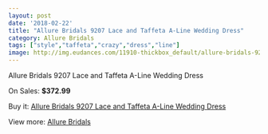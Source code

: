 ```yaml
---
layout: post
date: '2018-02-22'
title: "Allure Bridals 9207 Lace and Taffeta A-Line Wedding Dress"
category: Allure Bridals
tags: ["style","taffeta","crazy","dress","line"]
image: http://img.eudances.com/11910-thickbox_default/allure-bridals-9207-lace-and-taffeta-a-line-wedding-dress.jpg
---
```

Allure Bridals 9207 Lace and Taffeta A-Line Wedding Dress

On Sales: **$372.99**
<a href="https://www.eudances.com/en/allure-bridals/3735-allure-bridals-9207-lace-and-taffeta-a-line-wedding-dress.html"><amp-img layout="responsive" width="600" height="600" src="//img.eudances.com/11910-thickbox_default/allure-bridals-9207-lace-and-taffeta-a-line-wedding-dress.jpg" alt="Allure Bridals 9207 Lace and Taffeta A-Line Wedding Dress 0" /></a>
<a href="https://www.eudances.com/en/allure-bridals/3735-allure-bridals-9207-lace-and-taffeta-a-line-wedding-dress.html"><amp-img layout="responsive" width="600" height="600" src="//img.eudances.com/11914-thickbox_default/allure-bridals-9207-lace-and-taffeta-a-line-wedding-dress.jpg" alt="Allure Bridals 9207 Lace and Taffeta A-Line Wedding Dress 1" /></a>
<a href="https://www.eudances.com/en/allure-bridals/3735-allure-bridals-9207-lace-and-taffeta-a-line-wedding-dress.html"><amp-img layout="responsive" width="600" height="600" src="//img.eudances.com/11913-thickbox_default/allure-bridals-9207-lace-and-taffeta-a-line-wedding-dress.jpg" alt="Allure Bridals 9207 Lace and Taffeta A-Line Wedding Dress 2" /></a>
<a href="https://www.eudances.com/en/allure-bridals/3735-allure-bridals-9207-lace-and-taffeta-a-line-wedding-dress.html"><amp-img layout="responsive" width="600" height="600" src="//img.eudances.com/11912-thickbox_default/allure-bridals-9207-lace-and-taffeta-a-line-wedding-dress.jpg" alt="Allure Bridals 9207 Lace and Taffeta A-Line Wedding Dress 3" /></a>
<a href="https://www.eudances.com/en/allure-bridals/3735-allure-bridals-9207-lace-and-taffeta-a-line-wedding-dress.html"><amp-img layout="responsive" width="600" height="600" src="//img.eudances.com/11911-thickbox_default/allure-bridals-9207-lace-and-taffeta-a-line-wedding-dress.jpg" alt="Allure Bridals 9207 Lace and Taffeta A-Line Wedding Dress 4" /></a>

Buy it: [Allure Bridals 9207 Lace and Taffeta A-Line Wedding Dress](https://www.eudances.com/en/allure-bridals/3735-allure-bridals-9207-lace-and-taffeta-a-line-wedding-dress.html "Allure Bridals 9207 Lace and Taffeta A-Line Wedding Dress")

View more: [Allure Bridals](https://www.eudances.com/en/2-allure-bridals "Allure Bridals")